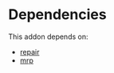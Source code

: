 # Dependencies

This addon depends on:

- [repair](../../../../../oca-ocb-core/odoo-bringout-oca-ocb-repair)
- [mrp](../../../../odoo-bringout-oca-ocb-mrp)

